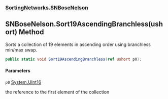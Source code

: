 ### [SortingNetworks](SortingNetworks.md 'SortingNetworks').[SNBoseNelson](SortingNetworks.SNBoseNelson.md 'SortingNetworks.SNBoseNelson')

## SNBoseNelson.Sort19AscendingBranchless(ushort) Method

Sorts a collection of 19 elements in ascending order using branchless min/max swap.

```csharp
public static void Sort19AscendingBranchless(ref ushort p0);
```
#### Parameters

<a name='SortingNetworks.SNBoseNelson.Sort19AscendingBranchless(ushort).p0'></a>

`p0` [System.UInt16](https://docs.microsoft.com/en-us/dotnet/api/System.UInt16 'System.UInt16')

the reference to the first element of the collection